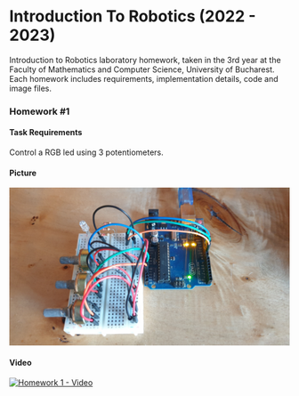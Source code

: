 # Introduction To Robotics (2022 - 2023)

Introduction to Robotics laboratory homework, taken in the 3rd year at the Faculty of Mathematics and Computer Science, University of Bucharest. Each homework includes requirements, implementation details, code and image files.
  
### Homework #1

#### Task Requirements

Control a RGB led using 3 potentiometers.

#### Picture
![Homework 1](assets/Homework1.jpg)
#### Video
[![Homework 1 - Video](https://img.youtube.com/vi/odUR5Z-gZcE/0.jpg)](https://www.youtube.com/watch?v=odUR5Z-gZcE)
